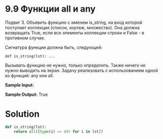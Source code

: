# 9.9 Функции all и any

Подвиг 3. Объявить функцию с именем is_string, на вход которой поступает коллекция (список, кортеж, множество). Она
должна возвращать True, если все элементы коллекции строки и False - в противном случае.

Сигнатура функции должна быть, следующей:

`def is_string(lst): ...`

Вызывать функцию не нужно, только определить. Также ничего не нужно выводить на экран. Задачу реализовать с
использованием одной из функций: any или all.

**Sample Input:**

**Sample Output:**
True

# Solution

```python
def is_string(lst):
    return all([type(i) == str for i in lst])
```